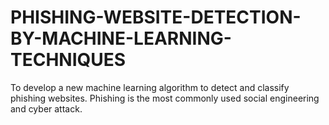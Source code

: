 # PHISHING-WEBSITE-DETECTION-BY-MACHINE-LEARNING-TECHNIQUES
To develop a new machine learning algorithm to detect and classify phishing websites. Phishing is the most commonly used social engineering and cyber attack.
